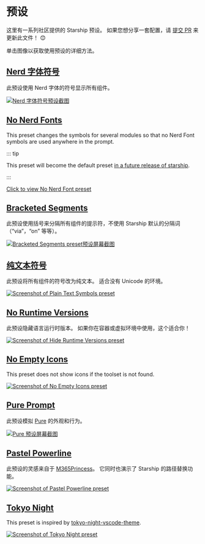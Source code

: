 # 预设

这里有一系列社区提供的 Starship 预设。 如果您想分享一套配置，请 [提交 PR](https://github.com/starship/starship/edit/master/docs/presets/README.md) 来更新此文件！ 😊

单击图像以获取使用预设的详细方法。

## [Nerd 字体符号](./nerd-font.md)

此预设使用 Nerd 字体的符号显示所有组件。

[![Nerd 字体符号预设截图](/presets/img/nerd-font-symbols.png "Click to view Nerd Font Symbols preset")](./nerd-font)

## [No Nerd Fonts](./no-nerd-font.md)

This preset changes the symbols for several modules so that no Nerd Font symbols are used anywhere in the prompt.

::: tip

This preset will become the default preset [in a future release of starship](https://github.com/starship/starship/pull/3544).

:::

[Click to view No Nerd Font preset](./no-nerd-font)

## [Bracketed Segments](./bracketed-segments.md)

此预设使用括号来分隔所有组件的提示符，不使用 Starship 默认的分隔词（“via”，“on” 等等）。

[![Bracketed Segments preset预设屏幕截图](/presets/img/bracketed-segments.png "Click to view Bracketed Segments preset")](./bracketed-segments)

## [纯文本符号](./plain-text.md)

此预设将所有组件的符号改为纯文本。 适合没有 Unicode 的环境。

[![Screenshot of Plain Text Symbols preset](/presets/img/plain-text-symbols.png "Click to view Plain Text Symbols preset")](./plain-text)

## [No Runtime Versions](./no-runtimes.md)

此预设隐藏语言运行时版本。 如果你在容器或虚拟环境中使用，这个适合你！

[![Screenshot of Hide Runtime Versions preset](/presets/img/no-runtime-versions.png "Click to view No Runtime Versions preset")](./no-runtimes)

## [No Empty Icons](./no-empty-icons.md)

This preset does not show icons if the toolset is not found.

[![Screenshot of No Empty Icons preset](/presets/img/no-empty-icons.png "Click to view No Runtime Versions preset")](./no-empty-icons.md)

## [Pure Prompt](./pure-preset.md)

此预设模拟 [Pure](https://github.com/sindresorhus/pure) 的外观和行为。

[![Pure 预设屏幕截图](/presets/img/pure-preset.png "Click to view Pure Prompt preset")](./pure-preset)

## [Pastel Powerline](./pastel-powerline.md)

此预设的灵感来自于 [M365Princess](https://github.com/JanDeDobbeleer/oh-my-posh/blob/main/themes/M365Princess.omp.json)。 它同时也演示了 Starship 的路径替换功能。

[![Screenshot of Pastel Powerline preset](/presets/img/pastel-powerline.png "Click to view Pure Prompt preset")](./pastel-powerline)

## [Tokyo Night](./tokyo-night.md)

This preset is inspired by [tokyo-night-vscode-theme](https://github.com/enkia/tokyo-night-vscode-theme).

[![Screenshot of Tokyo Night preset](/presets/img/tokyo-night.png "Click to view Tokyo Night preset")](./tokyo-night)
